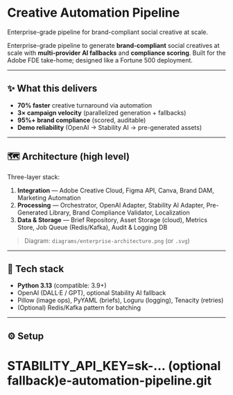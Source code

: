 # Creative Automation Pipeline

Enterprise-grade pipeline for brand-compliant social creative at scale.

Enterprise-grade pipeline to generate **brand-compliant** social creatives at scale with **multi-provider AI fallbacks** and **compliance scoring**. Built for the Adobe FDE take-home; designed like a Fortune 500 deployment.

---

## ✨ What this delivers

- **70% faster** creative turnaround via automation
- **3× campaign velocity** (parallelized generation + fallbacks)
- **95%+ brand compliance** (scored, auditable)
- **Demo reliability** (OpenAI → Stability AI → pre-generated assets)

---

## 🗺️ Architecture (high level)

Three-layer stack:

1. **Integration** — Adobe Creative Cloud, Figma API, Canva, Brand DAM, Marketing Automation
2. **Processing** — Orchestrator, OpenAI Adapter, Stability AI Adapter, Pre-Generated Library, Brand Compliance Validator, Localization
3. **Data & Storage** — Brief Repository, Asset Storage (cloud), Metrics Store, Job Queue (Redis/Kafka), Audit & Logging DB

> Diagram: `diagrams/enterprise-architecture.png` (or `.svg`)

---

## 🧰 Tech stack

- **Python 3.13** (compatible: 3.9+)
- OpenAI (DALL·E / GPT), optional Stability AI fallback
- Pillow (image ops), PyYAML (briefs), Loguru (logging), Tenacity (retries)
- (Optional) Redis/Kafka pattern for batching

---

## ⚙️ Setup

# STABILITY_API_KEY=sk-... (optional fallback)e-automation-pipeline.git
